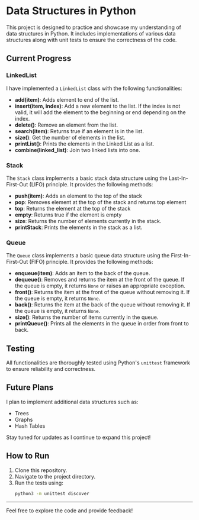 # Data Structures in Python

This project is designed to practice and showcase my understanding of data structures in Python. It includes implementations of various data structures along with unit tests to ensure the correctness of the code.

## Current Progress

### LinkedList
I have implemented a `LinkedList` class with the following functionalities:
- **add(item)**: Adds element to end of the list.
- **insert(item, index)**: Add a new element to the list. If the index is not valid, it will add the element to the beginning or end depending on the index.
- **delete()**: Remove an element from the list.
- **search(item)**: Returns true if an element is in the list.
- **size()**: Get the number of elements in the list.
- **printList()**: Prints the elements in the Linked List as a list.
- **combine(linked_list)**: Join two linked lists into one.

### Stack
The `Stack` class implements a basic stack data structure using the Last-In-First-Out (LIFO) principle. It provides the following methods:
- **push(item)**: Adds an element to the top of the stack
- **pop**: Removes element at the top of the stack and returns top element
- **top**: Returns the element at the top of the stack
- **empty**: Returns true if the element is empty
- **size**: Returns the number of elements currently in the stack.
- **printStack**: Prints the elements in the stack as a list.

### Queue

The `Queue` class implements a basic queue data structure using the First-In-First-Out (FIFO) principle. It provides the following methods:

- **enqueue(item)**: Adds an item to the back of the queue.
- **dequeue()**: Removes and returns the item at the front of the queue. If the queue is empty, it returns `None` or raises an appropriate exception.
- **front()**: Returns the item at the front of the queue without removing it. If the queue is empty, it returns `None`.
- **back()**: Returns the item at the back of the queue without removing it. If the queue is empty, it returns `None`.
- **size()**: Returns the number of items currently in the queue.
- **printQueue()**: Prints all the elements in the queue in order from front to back.

## Testing
All functionalities are thoroughly tested using Python's `unittest` framework to ensure reliability and correctness.

## Future Plans
I plan to implement additional data structures such as:
- Trees
- Graphs
- Hash Tables

Stay tuned for updates as I continue to expand this project!

## How to Run
1. Clone this repository.
2. Navigate to the project directory.
3. Run the tests using:
    ```bash
    python3 -m unittest discover
    ```
---
Feel free to explore the code and provide feedback!